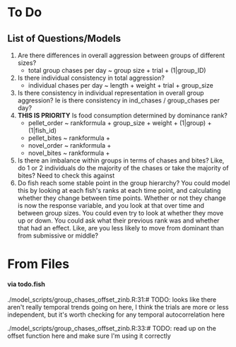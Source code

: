 # To Do

## List of Questions/Models

1. Are there differences in overall aggression between groups of different sizes?
    - total group chases per day ~ group size + trial + (1|group_ID)
2. Is there individual consistency in total aggression?
    - individual chases per day ~ length + weight + trial + group_size
3. Is there consistency in individual representation in overall group aggression? Ie is there consistency in ind_chases / group_chases per day?
4. **THIS IS PRIORITY** Is food consumption determined by dominance rank?
    - pellet_order ~ rankformula + group_size + weight + (1|group) + (1|fish_id)
    - pellet_bites ~ rankformula +
    - novel_order ~ rankformula +
    - novel_bites ~ rankformula +
5. Is there an imbalance within groups in terms of chases and bites? Like, do 1 or 2 individuals do the majority of the chases or take the majority of bites? Need to check this against
6. Do fish reach some stable point in the group hierarchy? You could model this by looking at each fish's ranks at each time point, and calculating whether they change between time points. Whether or not they change is now the response variable, and you look at that over time and between group sizes. You could even try to look at whether they move up or down. You could ask what their previous rank was and whether that had an effect. Like, are you less likely to move from dominant than from submissive or middle?




# From Files

#### via todo.fish

./model_scripts/group_chases_offset_zinb.R:31:# TODO: looks like there aren't really temporal trends going on here, I think the trials are more or less independent, but it's worth checking for any temporal autocorrelation here 

./model_scripts/group_chases_offset_zinb.R:33:# TODO: read up on the offset function here and make sure I'm using it correctly 

